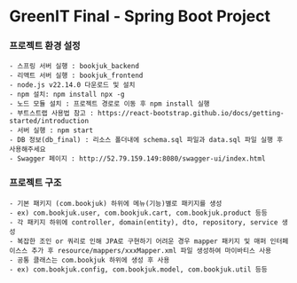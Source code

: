# GreenIT Final - Spring Boot Project

### 프로젝트 환경 설정
    - 스프링 서버 실행 : bookjuk_backend
    - 리액트 서버 실행 : bookjuk_frontend
    - node.js v22.14.0 다운로드 및 설치
    - npm 설치: npm install npx -g
    - 노드 모듈 설치 : 프로젝트 경로로 이동 후 npm install 실행
    - 부트스트랩 사용법 참고 : https://react-bootstrap.github.io/docs/getting-started/introduction
    - 서버 실행 : npm start
    - DB 정보(db_final) : 리소스 폴더내에 schema.sql 파일과 data.sql 파일 실행 후 사용해주세요
    - Swagger 페이지 : http://52.79.159.149:8080/swagger-ui/index.html

### 프로젝트 구조
    - 기본 패키지 (com.bookjuk) 하위에 메뉴(기능)별로 패키지를 생성
    - ex) com.bookjuk.user, com.bookjuk.cart, com.bookjuk.product 등등
    - 각 패키지 하위에 controller, domain(entity), dto, repository, service 생성
    - 복잡한 조인 or 쿼리로 인해 JPA로 구현하기 어려운 경우 mapper 패키지 및 매퍼 인터페이스스 추가 후 resource/mappers/xxxMapper.xml 파일 생성하여 마이바티스 사용
    - 공통 클래스는 com.bookjuk 하위에 생성 후 사용
    - ex) com.bookjuk.config, com.bookjuk.model, com.bookjuk.util 등등